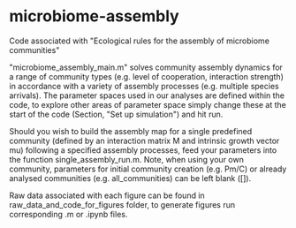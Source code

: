 # microbiome-assembly
Code associated with "Ecological rules for the assembly of microbiome communities"

"microbiome_assembly_main.m" solves community assembly dynamics for a range of community types (e.g. level of cooperation, interaction strength) in accordance with a variety of assembly processes (e.g. multiple species arrivals). The parameter spaces used in our analyses are defined within the code, to explore other areas of parameter space simply change these at the start of the code (Section, "Set up simulation") and hit run.

Should you wish to build the assembly map for a single predefined community (defined by an interaction matrix M and intrinsic growth vector mu) following a specified assembly processes, feed your parameters into the function single_assembly_run.m. Note, when using your own community, parameters for initial community creation (e.g. Pm/C) or already analysed communities (e.g. all_communities) can be left blank ([]).

Raw data associated with each figure can be found in raw_data_and_code_for_figures folder, to generate figures run corresponding .m or .ipynb files.  
